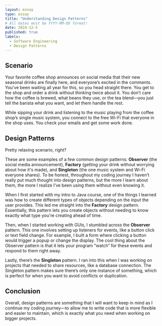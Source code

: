 ```yaml
---
layout: essay
type: essay
title: "Understanding Design Patterns"
# All dates must be YYYY-MM-DD format!
date: 2024-12-5
published: true
labels:
  - Software Engineering
  - Design Patterns
---
```


## Scenario
Your favorite coffee shop announces on social media that their new seasonal drinks are finally here, and everyone’s excited in the comments. You've been waiting all year for this, so you head straight there. You get to the shop and order a drink without thinking twice about it. You don’t care how the coffee is brewed, what beans they use, or the tea blend—you just tell the barista what you want, and let them handle the rest.


While sipping your drink and listening to the music playing from the coffee shop’s single music system, you connect to the free Wi-Fi that everyone in the shop uses. You check your emails and get some work done.

## Design Patterns
Pretty relaxing scenario, right?

These are some examples of a few common design patterns: **Observer** (the social media announcement), **Factory** (getting your drink without worrying about how it's made), and **Singleton** (the one music system and Wi-Fi everyone shares).
To be honest, throughout my coding journey I haven’t really put much thought into design patterns, but the more I learn about them, the more I realize I’ve been using them without even knowing it.

When I first started with my intro to Java course, one of the things I learned was how to create different types of objects depending on the input the user provides. This led me straight into the **Factory** design pattern. Essentially, this pattern lets you create objects without needing to know exactly what type you're creating ahead of time.

Then, when I started working with GUIs, I stumbled across the **Observer** pattern. This one involves setting up listeners for events, like a button click or text field change. For example, I built a form where clicking a button would trigger a popup or change the display. The cool thing about the Observer pattern is that it lets your program “watch” for these events and respond to them right away.

Lastly, there’s the **Singleton** pattern. I ran into this when I was working on projects that needed to share resources, like a database connection. The Singleton pattern makes sure there’s only one instance of something, which is perfect for when you want to avoid conflicts or duplication.

## Conclusion
Overall, design patterns are something that I will want to keep in mind as I continue my coding journey—to allow me to write code that is more flexible and easier to maintain, which is exactly what you need when working on bigger projects.


